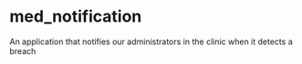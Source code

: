 # med_notification
An application that notifies our administrators in the clinic when it detects a breach
